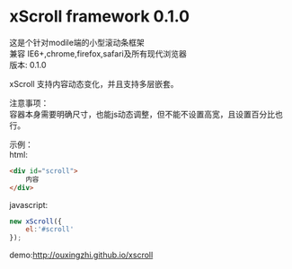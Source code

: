 xScroll framework 0.1.0
=======

这是个针对modile端的小型滚动条框架   
兼容 IE6+,chrome,firefox,safari及所有现代浏览器   
版本: 0.1.0    
   
xScroll 支持内容动态变化，并且支持多层嵌套。

注意事项：   
容器本身需要明确尺寸，也能js动态调整，但不能不设置高宽，且设置百分比也行。   
   
示例：   
html:    
```html
<div id="scroll">
	内容
</div>
```
javascript:
```javascript
new xScroll({
	el:'#scroll'
});
```
demo:http://ouxingzhi.github.io/xscroll
